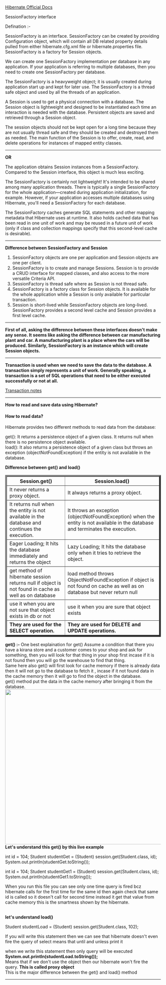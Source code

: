 <a href="https://docs.jboss.org/hibernate/orm/3.3/reference/en/html/session-configuration.html">Hibernate Official Docs</a>

SessionFactory interface

Defination :- 


SessionFactory is an interface. SessionFactory can be created by providing Configuration object, which will contain all DB related property details pulled from either hibernate.cfg.xml file or hibernate.properties file. SessionFactory is a factory for Session objects.

We can create one SessionFactory implementation per database in any application. If your application is referring to multiple databases, then you need to create one SessionFactory per database.

The SessionFactory is a heavyweight object; it is usually created during application start up and kept for later use. The SessionFactory is a thread safe object and used by all the threads of an application.

A Session is used to get a physical connection with a database. The Session object is lightweight and designed to be instantiated each time an interaction is needed with the database. Persistent objects are saved and retrieved through a Session object.

The session objects should not be kept open for a long time because they are not usually thread safe and they should be created and destroyed them as needed. The main function of the Session is to offer, create, read, and delete operations for instances of mapped entity classes. 

<hr>
<strong>OR</strong>

The application obtains Session instances from a SessionFactory. Compared to the Session interface, this object is much less exciting.

The SessionFactory is certainly not lightweight! It's intended to be shared among many application threads. There is typically a single SessionFactory for the whole application—created during application initialization, for example. However, if your application accesses multiple databases using Hibernate, you'll need a SessionFactory for each database.

The SessionFactory caches generate SQL statements and other mapping metadata that Hibernate uses at runtime. It also holds cached data that has been read in one unit of work and may be reused in a future unit of work (only if class and collection mappings specify that this second-level cache is desirable).

<hr>

<strong>Difference between SessionFactory and Session</strong>

1. SessionFactory objects are one per application and Session objects are one per client.
2. SessionFactory is to create and manage Sessions. Session is to provide a CRUD interface for mapped classes, and also access to the more versatile Criteria API.
3. SessionFactory is thread safe where as Session is not thread safe.
4. SessionFactory is a factory class for Session objects. It is available for the whole application while a Session is only available for particular transaction.
5. Session is short-lived while SessionFactory objects are long-lived. SessionFactory provides a second level cache and Session provides a first level cache.

<hr>

<strong>
First of all, asking the difference between these interfaces doesn't make any sense. It seems like asking the difference between car manufacturing plant and car. A manufacturing plant is a place where the cars will be produced. Similarly, SessionFactory is an instance which will create Session objects.
</strong>

<hr>

<strong>
Transaction is used when we need to save the data to the database.
A transaction simply represents a unit of work. Generally speaking, a transaction is a set of SQL operations that need to be either executed successfully or not at all. 
</strong>
<br>

<a href = "https://www.javaguides.net/2018/12/hibernate-transaction-management-tutorial.html">Transaction notes</a>

<hr>
<strong>How to read and save data using Hibernate?</strong>
<h4>How to read data?</h4>

Hibernate provides two different methods to read data from the database:

get(): It returns a persistence object of a given class. It returns null when there is no persistence object available.
<br>
load(): It also returns a persistence object of a given class but throws an exception (objectNotFoundException) if the entity is not available in the database.

<strong>Difference between get() and load()</strong>

<table border=5>
<tr>
<th>Session.get()</th>
<th>Session.load()</th>
</tr>
<tr>
<td>It never returns a proxy object.</td>
<td>It always returns a proxy object.</td>
</tr>
<tr>
<td>It returns null when the entity is not available in the database and continues the execution.</td>
<td>It throws an exception (objectNotFoundException) when the entity is not available in the database and terminates the execution.</td>
</tr>
<tr>
<td>Eager Loading; It hits the database immediately and returns the object</td>
<td>Lazy Loading; It hits the database only when it tries to retrieve the object.</td>
</tr>

<tr>
<td>get method of hibernate session returns null if object is not found in cache as well as on database</td>
<td>load method throws ObjectNotFoundException if object is not found on cache as well as on database but never return null</td>
<tr>

<tr>
<td>use it when you are not sure that object exists in db or not</td>
<td>use it when you are sure that object exists</td>
<tr>

<tr>
<td><strong>They are used for the SELECT operation.</strong></td>
<td><strong>They are used for DELETE and UPDATE operations.</strong></td>
</tr>
</table>

<strong>get() :- </strong>
One best explaination for get() 
Assume a condition that there you have a kirana store and a customer comes to your shop and ask for something, then you will look for that thing in your shop first incase if it is not found then you will go the warehouse to find that thing.
<br>
Same here also get() will first look for cache memory if there is already data then it will not go to the database to fetch it , incase if it not found data in the cache memory then it will go to find the object in the database.
<br>
get() method put the data in the cache memory after bringing it from the database.
<br>
<img src="https://i.pinimg.com/originals/b8/cb/e3/b8cbe34a53cb1ae5b29325ef9aa1abe2.png" height=500 width=800>
<br>
<b>Let's understand this get() by this live example</b>

int id = 104;
Student studentGet = (Student) session.get(Student.class, id);
System.out.println(studentGet.toString());
		
int id = 104;
Student studentGet1 = (Student) session.get(Student.class, id);
System.out.println(studentGet1.toString());

When you run this file you can see only one time query is fired bcz hibernate calls for the first time for the same id then again check that same id is called so it doesn't call for second time instead it get that value from cache memory this is the smartness shown by the hibernate.

<br>
<b>let's understand load()</b>

Student studentLoad = (Student) session.get(Student.class, 102);

If you will write this statement then we can see that hibernate doesn't even fire the query of select means that until and unless print it

when we write this statement then only query will be executed 
<b>System.out.println(studentLoad.toString());</b>
<br>
Means that if we don't use the object then our hibernate won't fire the query. <b>This is called proxy object</b>
<br>
This is the major difference between the get() and load() method
<hr>